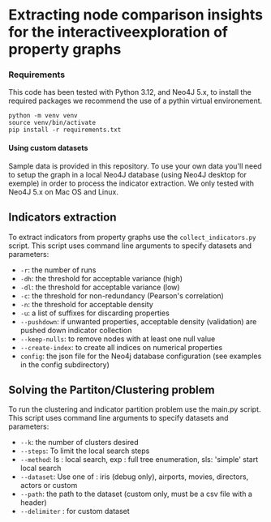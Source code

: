 # Extracting node comparison insights for the interactiveexploration of property graphs

### Requirements
This code has been tested with Python 3.12, and Neo4J 5.x, to install the required packages we recommend the use of a pythin virtual environement.
```
python -m venv venv
source venv/bin/activate
pip install -r requirements.txt
```
#### Using custom datasets
Sample data is provided in this repository. To use your own data you'll need to setup the graph in a local Neo4J database (using Neo4J desktop for exemple) in order to process the indicator extraction. We only tested with Neo4J 5.x on Mac OS and Linux. 

## Indicators extraction

To extract indicators from property graphs use the `collect_indicators.py` script. This script uses command line arguments to specify datasets and parameters:
 - `-r`: the number of runs
 - `-dh`: the threshold for acceptable variance (high)
 - `-dl`: the threshold for acceptable variance (low)
 - `-c`: the threshold for non-redundancy (Pearson's correlation)
 - `-n`: the threshold for acceptable density
 - `-u`: a list of suffixes for discarding properties
 - `--pushdown`: if unwanted properties, acceptable density (validation) are pushed down indicator collection
 - `--keep-nulls`: to remove nodes with at least one null value
 - `--create-index`: to create all indices on numerical properties
 - `config`: the json file for the Neo4j database configuration (see examples in the config subdirectory)


## Solving the Partiton/Clustering problem

To run the clustering and indicator partition problem use the main.py script. This script uses command line arguments to specify datasets and parameters:
 - `--k`: the number of clusters desired
 - `--steps`: To limit the local search steps
 - `--method`: ls : local search, exp : full tree enumeration, sls: 'simple' start local search
 - `--dataset`: Use one of : iris (debug only), airports, movies, directors, actors or custom
 - `--path`: the path to the dataset (custom only, must be a csv file with a header)
 - `--delimiter` :  for custom dataset


